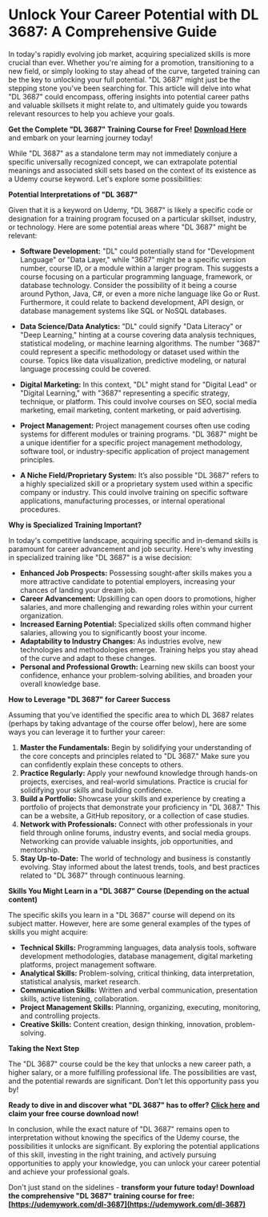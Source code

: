 # Unlock Your Career Potential with DL 3687: A Comprehensive Guide

In today's rapidly evolving job market, acquiring specialized skills is more crucial than ever. Whether you're aiming for a promotion, transitioning to a new field, or simply looking to stay ahead of the curve, targeted training can be the key to unlocking your full potential. "DL 3687" might just be the stepping stone you've been searching for. This article will delve into what "DL 3687" could encompass, offering insights into potential career paths and valuable skillsets it might relate to, and ultimately guide you towards relevant resources to help you achieve your goals.

**Get the Complete "DL 3687" Training Course for Free!** **[Download Here](https://udemywork.com/dl-3687)** and embark on your learning journey today!

While "DL 3687" as a standalone term may not immediately conjure a specific universally recognized concept, we can extrapolate potential meanings and associated skill sets based on the context of its existence as a Udemy course keyword. Let's explore some possibilities:

**Potential Interpretations of "DL 3687"**

Given that it is a keyword on Udemy, "DL 3687" is likely a specific code or designation for a training program focused on a particular skillset, industry, or technology. Here are some potential areas where "DL 3687" might be relevant:

*   **Software Development:** "DL" could potentially stand for "Development Language" or "Data Layer," while "3687" might be a specific version number, course ID, or a module within a larger program. This suggests a course focusing on a particular programming language, framework, or database technology. Consider the possibility of it being a course around Python, Java, C#, or even a more niche language like Go or Rust. Furthermore, it could relate to backend development, API design, or database management systems like SQL or NoSQL databases.

*   **Data Science/Data Analytics:** "DL" could signify "Data Literacy" or "Deep Learning," hinting at a course covering data analysis techniques, statistical modeling, or machine learning algorithms. The number "3687" could represent a specific methodology or dataset used within the course. Topics like data visualization, predictive modeling, or natural language processing could be covered.

*   **Digital Marketing:** In this context, "DL" might stand for "Digital Lead" or "Digital Learning," with "3687" representing a specific strategy, technique, or platform. This could involve courses on SEO, social media marketing, email marketing, content marketing, or paid advertising.

*   **Project Management:** Project management courses often use coding systems for different modules or training programs. "DL 3687" might be a unique identifier for a specific project management methodology, software tool, or industry-specific application of project management principles.

*   **A Niche Field/Proprietary System:** It’s also possible "DL 3687" refers to a highly specialized skill or a proprietary system used within a specific company or industry. This could involve training on specific software applications, manufacturing processes, or internal operational procedures.

**Why is Specialized Training Important?**

In today's competitive landscape, acquiring specific and in-demand skills is paramount for career advancement and job security. Here's why investing in specialized training like "DL 3687" is a wise decision:

*   **Enhanced Job Prospects:** Possessing sought-after skills makes you a more attractive candidate to potential employers, increasing your chances of landing your dream job.
*   **Career Advancement:** Upskilling can open doors to promotions, higher salaries, and more challenging and rewarding roles within your current organization.
*   **Increased Earning Potential:** Specialized skills often command higher salaries, allowing you to significantly boost your income.
*   **Adaptability to Industry Changes:** As industries evolve, new technologies and methodologies emerge. Training helps you stay ahead of the curve and adapt to these changes.
*   **Personal and Professional Growth:** Learning new skills can boost your confidence, enhance your problem-solving abilities, and broaden your overall knowledge base.

**How to Leverage "DL 3687" for Career Success**

Assuming that you've identified the specific area to which DL 3687 relates (perhaps by taking advantage of the course offer below), here are some ways you can leverage it to further your career:

1.  **Master the Fundamentals:** Begin by solidifying your understanding of the core concepts and principles related to "DL 3687." Make sure you can confidently explain these concepts to others.
2.  **Practice Regularly:** Apply your newfound knowledge through hands-on projects, exercises, and real-world simulations. Practice is crucial for solidifying your skills and building confidence.
3.  **Build a Portfolio:** Showcase your skills and experience by creating a portfolio of projects that demonstrate your proficiency in "DL 3687." This can be a website, a GitHub repository, or a collection of case studies.
4.  **Network with Professionals:** Connect with other professionals in your field through online forums, industry events, and social media groups. Networking can provide valuable insights, job opportunities, and mentorship.
5.  **Stay Up-to-Date:** The world of technology and business is constantly evolving. Stay informed about the latest trends, tools, and best practices related to "DL 3687" through continuous learning.

**Skills You Might Learn in a "DL 3687" Course (Depending on the actual content)**

The specific skills you learn in a "DL 3687" course will depend on its subject matter. However, here are some general examples of the types of skills you might acquire:

*   **Technical Skills:** Programming languages, data analysis tools, software development methodologies, database management, digital marketing platforms, project management software.
*   **Analytical Skills:** Problem-solving, critical thinking, data interpretation, statistical analysis, market research.
*   **Communication Skills:** Written and verbal communication, presentation skills, active listening, collaboration.
*   **Project Management Skills:** Planning, organizing, executing, monitoring, and controlling projects.
*   **Creative Skills:** Content creation, design thinking, innovation, problem-solving.

**Taking the Next Step**

The "DL 3687" course could be the key that unlocks a new career path, a higher salary, or a more fulfilling professional life. The possibilities are vast, and the potential rewards are significant. Don't let this opportunity pass you by!

**Ready to dive in and discover what "DL 3687" has to offer?** **[Click here](https://udemywork.com/dl-3687) and claim your free course download now!**

In conclusion, while the exact nature of "DL 3687" remains open to interpretation without knowing the specifics of the Udemy course, the possibilities it unlocks are significant. By exploring the potential applications of this skill, investing in the right training, and actively pursuing opportunities to apply your knowledge, you can unlock your career potential and achieve your professional goals.

Don't just stand on the sidelines - **transform your future today! Download the comprehensive "DL 3687" training course for free:** **[https://udemywork.com/dl-3687](https://udemywork.com/dl-3687)**
